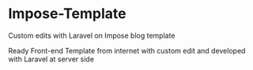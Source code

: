 # Impose-Template
Custom edits with Laravel on Impose blog template

Ready Front-end Template from internet with custom edit and developed with Laravel at server side
